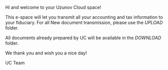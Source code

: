 Hi and welcome to your Uzunov Cloud space!

This e-space will let you transmit all your accounting and tax information to your fiduciary.
For all New document transmission, please use the *UPLOAD* folder.

All documents already prepared by UC will be available in the *DOWNLOAD* folder.

We thank you and wish you a nice day!

UC Team
